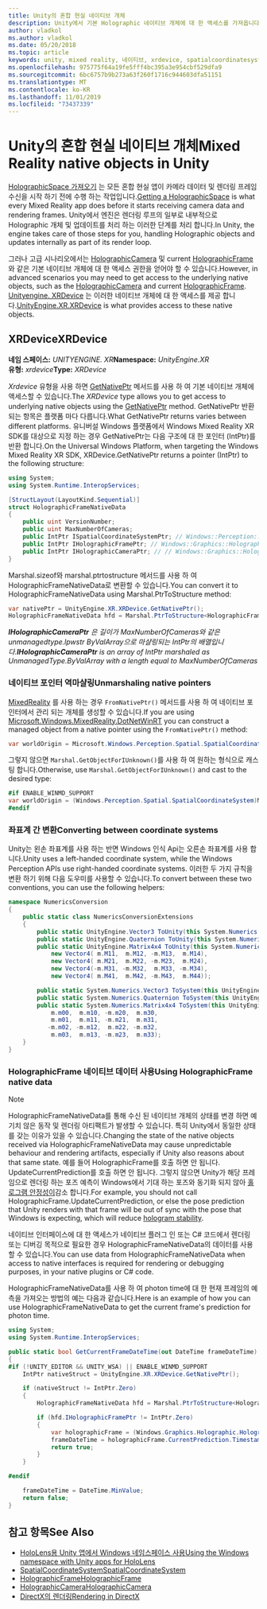 ```yaml
---
title: Unity의 혼합 현실 네이티브 개체
description: Unity에서 기본 Holographic 네이티브 개체에 대 한 액세스를 가져옵니다.
author: vladkol
ms.author: vladkol
ms.date: 05/20/2018
ms.topic: article
keywords: unity, mixed reality, 네이티브, xrdevice, spatialcoordinatesystem, holographicframe, holographiccamera, ispatialcoordinatesystem, iholographicframe, iholographiccamera, getnativeptr
ms.openlocfilehash: 975775f64a19fe5fff4bc395a3e954cbf529dfa9
ms.sourcegitcommit: 6bc6757b9b273a63f260f1716c944603dfa51151
ms.translationtype: MT
ms.contentlocale: ko-KR
ms.lasthandoff: 11/01/2019
ms.locfileid: "73437339"
---
```

# <a name="mixed-reality-native-objects-in-unity"></a><span data-ttu-id="88e9c-104">Unity의 혼합 현실 네이티브 개체</span><span class="sxs-lookup"><span data-stu-id="88e9c-104">Mixed Reality native objects in Unity</span></span>

<span data-ttu-id="88e9c-105">[HolographicSpace 가져오기](getting-a-holographicspace.md) 는 모든 혼합 현실 앱이 카메라 데이터 및 렌더링 프레임 수신을 시작 하기 전에 수행 하는 작업입니다.</span><span class="sxs-lookup"><span data-stu-id="88e9c-105">[Getting a HolographicSpace](getting-a-holographicspace.md) is what every Mixed Reality app does before it starts receiving camera data and rendering frames.</span></span> <span data-ttu-id="88e9c-106">Unity에서 엔진은 렌더링 루프의 일부로 내부적으로 Holographic 개체 및 업데이트를 처리 하는 이러한 단계를 처리 합니다.</span><span class="sxs-lookup"><span data-stu-id="88e9c-106">In Unity, the engine takes care of those steps for you, handling Holographic objects and updates internally as part of its render loop.</span></span>

<span data-ttu-id="88e9c-107">그러나 고급 시나리오에서는 <a href="https://docs.microsoft.com/uwp/api/windows.graphics.holographic.holographiccamera" target="_blank">HolographicCamera</a> 및 current <a href="https://docs.microsoft.com/uwp/api/windows.graphics.holographic.holographicframe" target="_blank">HolographicFrame</a>와 같은 기본 네이티브 개체에 대 한 액세스 권한을 얻어야 할 수 있습니다.</span><span class="sxs-lookup"><span data-stu-id="88e9c-107">However, in advanced scenarios you may need to get access to the underlying native objects, such as the <a href="https://docs.microsoft.com/uwp/api/windows.graphics.holographic.holographiccamera" target="_blank">HolographicCamera</a> and current <a href="https://docs.microsoft.com/uwp/api/windows.graphics.holographic.holographicframe" target="_blank">HolographicFrame</a>.</span></span> <span data-ttu-id="88e9c-108"><a href="https://docs.unity3d.com/ScriptReference/XR.XRDevice.html" target="_blank">Unityengine. XRDevice</a> 는 이러한 네이티브 개체에 대 한 액세스를 제공 합니다.</span><span class="sxs-lookup"><span data-stu-id="88e9c-108"><a href="https://docs.unity3d.com/ScriptReference/XR.XRDevice.html" target="_blank">UnityEngine.XR.XRDevice</a> is what provides access to these native objects.</span></span>

## <a name="xrdevice"></a><span data-ttu-id="88e9c-109">XRDevice</span><span class="sxs-lookup"><span data-stu-id="88e9c-109">XRDevice</span></span> 

<span data-ttu-id="88e9c-110">**네임 스페이스:** *UNITYENGINE. XR*</span><span class="sxs-lookup"><span data-stu-id="88e9c-110">**Namespace:** *UnityEngine.XR*</span></span><br>
<span data-ttu-id="88e9c-111">**유형:** *xrdevice*</span><span class="sxs-lookup"><span data-stu-id="88e9c-111">**Type:** *XRDevice*</span></span>

<span data-ttu-id="88e9c-112">*Xrdevice* 유형을 사용 하면 <a href="https://docs.unity3d.com/ScriptReference/XR.XRDevice.GetNativePtr.html" target="_blank">GetNativePtr</a> 메서드를 사용 하 여 기본 네이티브 개체에 액세스할 수 있습니다.</span><span class="sxs-lookup"><span data-stu-id="88e9c-112">The *XRDevice* type allows you to get access to underlying native objects using the <a href="https://docs.unity3d.com/ScriptReference/XR.XRDevice.GetNativePtr.html" target="_blank">GetNativePtr</a> method.</span></span> <span data-ttu-id="88e9c-113">GetNativePtr 반환 되는 항목은 플랫폼 마다 다릅니다.</span><span class="sxs-lookup"><span data-stu-id="88e9c-113">What GetNativePtr returns varies between different platforms.</span></span> <span data-ttu-id="88e9c-114">유니버설 Windows 플랫폼에서 Windows Mixed Reality XR SDK를 대상으로 지정 하는 경우 GetNativePtr는 다음 구조에 대 한 포인터 (IntPtr)를 반환 합니다.</span><span class="sxs-lookup"><span data-stu-id="88e9c-114">On the Universal Windows Platform, when targeting the Windows Mixed Reality XR SDK, XRDevice.GetNativePtr returns a pointer (IntPtr) to the following structure:</span></span> 

```cs
using System;
using System.Runtime.InteropServices;

[StructLayout(LayoutKind.Sequential)]
struct HolographicFrameNativeData
{
    public uint VersionNumber;
    public uint MaxNumberOfCameras;
    public IntPtr ISpatialCoordinateSystemPtr; // Windows::Perception::Spatial::ISpatialCoordinateSystem
    public IntPtr IHolographicFramePtr; // Windows::Graphics::Holographic::IHolographicFrame 
    public IntPtr IHolographicCameraPtr; // // Windows::Graphics::Holographic::IHolographicCamera
}
```
<span data-ttu-id="88e9c-115">Marshal.sizeof와 marshal.ptrtostructure 메서드를 사용 하 여 HolographicFrameNativeData로 변환할 수 있습니다.</span><span class="sxs-lookup"><span data-stu-id="88e9c-115">You can convert it to HolographicFrameNativeData using Marshal.PtrToStructure method:</span></span>
```cs
var nativePtr = UnityEngine.XR.XRDevice.GetNativePtr();
HolographicFrameNativeData hfd = Marshal.PtrToStructure<HolographicFrameNativeData>(nativePtr);
```
<span data-ttu-id="88e9c-116">***IHolographicCameraPtr** 은 길이가 MaxNumberOfCameras와 같은 unmanagedtype.lpwstr ByValArray으로 마샬링되는 IntPtr의 배열입니다.*</span><span class="sxs-lookup"><span data-stu-id="88e9c-116">***IHolographicCameraPtr** is an array of IntPtr marshaled as UnmanagedType.ByValArray with a length equal to MaxNumberOfCameras*</span></span> 

### <a name="unmarshaling-native-pointers"></a><span data-ttu-id="88e9c-117">네이티브 포인터 역마샬링</span><span class="sxs-lookup"><span data-stu-id="88e9c-117">Unmarshaling native pointers</span></span>

<span data-ttu-id="88e9c-118">[MixedReality](https://www.nuget.org/packages/Microsoft.Windows.MixedReality.DotNetWinRT) 를 사용 하는 경우 `FromNativePtr()` 메서드를 사용 하 여 네이티브 포인터에서 관리 되는 개체를 생성할 수 있습니다.</span><span class="sxs-lookup"><span data-stu-id="88e9c-118">If you are using [Microsoft.Windows.MixedReality.DotNetWinRT](https://www.nuget.org/packages/Microsoft.Windows.MixedReality.DotNetWinRT) you can construct a managed object from a native pointer using the `FromNativePtr()` method:</span></span>

```cs
var worldOrigin = Microsoft.Windows.Perception.Spatial.SpatialCoordinateSystem.FromNativePtr(hfd.ISpatialCoordinateSystemPtr);
```

<span data-ttu-id="88e9c-119">그렇지 않으면 `Marshal.GetObjectForIUnknown()`를 사용 하 여 원하는 형식으로 캐스팅 합니다.</span><span class="sxs-lookup"><span data-stu-id="88e9c-119">Otherwise, use `Marshal.GetObjectForIUnknown()` and cast to the desired type:</span></span>

```cs
#if ENABLE_WINMD_SUPPORT
var worldOrigin = (Windows.Perception.Spatial.SpatialCoordinateSystem)Marshal.GetObjectForIUnknown(hfd.ISpatialCoordinateSystemPtr);
#endif
```

### <a name="converting-between-coordinate-systems"></a><span data-ttu-id="88e9c-120">좌표계 간 변환</span><span class="sxs-lookup"><span data-stu-id="88e9c-120">Converting between coordinate systems</span></span>

<span data-ttu-id="88e9c-121">Unity는 왼손 좌표계를 사용 하는 반면 Windows 인식 Api는 오른손 좌표계를 사용 합니다.</span><span class="sxs-lookup"><span data-stu-id="88e9c-121">Unity uses a left-handed coordinate system, while the Windows Perception APIs use right-handed coordinate systems.</span></span> <span data-ttu-id="88e9c-122">이러한 두 가지 규칙을 변환 하기 위해 다음 도우미를 사용할 수 있습니다.</span><span class="sxs-lookup"><span data-stu-id="88e9c-122">To convert between these two conventions, you can use the following helpers:</span></span>

```cs
namespace NumericsConversion
{
    public static class NumericsConversionExtensions
    {
        public static UnityEngine.Vector3 ToUnity(this System.Numerics.Vector3 v) => new UnityEngine.Vector3(v.X, v.Y, -v.Z);
        public static UnityEngine.Quaternion ToUnity(this System.Numerics.Quaternion q) => new UnityEngine.Quaternion(-q.X, -q.Y, q.Z, q.W);
        public static UnityEngine.Matrix4x4 ToUnity(this System.Numerics.Matrix4x4 m) => new UnityEngine.Matrix4x4(
            new Vector4( m.M11,  m.M12, -m.M13,  m.M14),
            new Vector4( m.M21,  m.M22, -m.M23,  m.M24),
            new Vector4(-m.M31, -m.M32,  m.M33, -m.M34),
            new Vector4( m.M41,  m.M42, -m.M43,  m.M44));

        public static System.Numerics.Vector3 ToSystem(this UnityEngine.Vector3 v) => new System.Numerics.Vector3(v.x, v.y, -v.z);
        public static System.Numerics.Quaternion ToSystem(this UnityEngine.Quaternion q) => new System.Numerics.Quaternion(-q.x, -q.y, q.z, q.w);
        public static System.Numerics.Matrix4x4 ToSystem(this UnityEngine.Matrix4x4 m) => new System.Numerics.Matrix4x4(
            m.m00,  m.m10, -m.m20,  m.m30,
            m.m01,  m.m11, -m.m21,  m.m31,
           -m.m02, -m.m12,  m.m22, -m.m32,
            m.m03,  m.m13, -m.m23,  m.m33);
    }
}
```

### <a name="using-holographicframe-native-data"></a><span data-ttu-id="88e9c-123">HolographicFrame 네이티브 데이터 사용</span><span class="sxs-lookup"><span data-stu-id="88e9c-123">Using HolographicFrame native data</span></span>

> [!NOTE]
> <span data-ttu-id="88e9c-124">HolographicFrameNativeData를 통해 수신 된 네이티브 개체의 상태를 변경 하면 예기치 않은 동작 및 렌더링 아티팩트가 발생할 수 있습니다. 특히 Unity에서 동일한 상태를 갖는 이유가 있을 수 있습니다.</span><span class="sxs-lookup"><span data-stu-id="88e9c-124">Changing the state of the native objects received via HolographicFrameNativeData may cause unpredictable behaviour and rendering artifacts, especially if Unity also reasons about that same state.</span></span>  <span data-ttu-id="88e9c-125">예를 들어 HolographicFrame를 호출 하면 안 됩니다. UpdateCurrentPrediction를 호출 하면 안 됩니다. 그렇지 않으면 Unity가 해당 프레임으로 렌더링 하는 포즈 예측이 Windows에서 기대 하는 포즈와 동기화 되지 않아 [홀로그램 안정성이](hologram-stability.md)감소 합니다.</span><span class="sxs-lookup"><span data-stu-id="88e9c-125">For example, you should not call HolographicFrame.UpdateCurrentPrediction, or else the pose prediction that Unity renders with that frame will be out of sync with the pose that Windows is expecting, which will reduce [hologram stability](hologram-stability.md).</span></span>

<span data-ttu-id="88e9c-126">네이티브 인터페이스에 대 한 액세스가 네이티브 플러그 인 또는 C# 코드에서 렌더링 또는 디버깅 목적으로 필요한 경우 HolographicFrameNativeData의 데이터를 사용할 수 있습니다.</span><span class="sxs-lookup"><span data-stu-id="88e9c-126">You can use data from HolographicFrameNativeData when access to native interfaces is required for rendering or debugging purposes, in your native plugins or C# code.</span></span> 

<span data-ttu-id="88e9c-127">HolographicFrameNativeData를 사용 하 여 photon time에 대 한 현재 프레임의 예측을 가져오는 방법의 예는 다음과 같습니다.</span><span class="sxs-lookup"><span data-stu-id="88e9c-127">Here is an example of how you can use HolographicFrameNativeData to get the current frame's prediction for photon time.</span></span> 
```cs
using System;
using System.Runtime.InteropServices;

public static bool GetCurrentFrameDateTime(out DateTime frameDateTime)
{
#if (!UNITY_EDITOR && UNITY_WSA) || ENABLE_WINMD_SUPPORT
    IntPtr nativeStruct = UnityEngine.XR.XRDevice.GetNativePtr();

    if (nativeStruct != IntPtr.Zero)
    {
        HolographicFrameNativeData hfd = Marshal.PtrToStructure<HolographicFrameNativeData>(nativeStruct);

        if (hfd.IHolographicFramePtr != IntPtr.Zero)
        {
            var holographicFrame = (Windows.Graphics.Holographic.HolographicFrame)Marshal.GetObjectForIUnknown(hfd.IHolographicFramePtr);
            frameDateTime = holographicFrame.CurrentPrediction.Timestamp.TargetTime.DateTime;
            return true;
        }
    }

#endif

    frameDateTime = DateTime.MinValue;
    return false;
}

```

## <a name="see-also"></a><span data-ttu-id="88e9c-128">참고 항목</span><span class="sxs-lookup"><span data-stu-id="88e9c-128">See Also</span></span>
* [<span data-ttu-id="88e9c-129">HoloLens용 Unity 앱에서 Windows 네임스페이스 사용</span><span class="sxs-lookup"><span data-stu-id="88e9c-129">Using the Windows namespace with Unity apps for HoloLens</span></span>](using-the-windows-namespace-with-unity-apps-for-hololens.md)
* <span data-ttu-id="88e9c-130"><a href="https://docs.microsoft.com/uwp/api/windows.perception.spatial.spatialcoordinatesystem" target="_blank">SpatialCoordinateSystem</a></span><span class="sxs-lookup"><span data-stu-id="88e9c-130"><a href="https://docs.microsoft.com/uwp/api/windows.perception.spatial.spatialcoordinatesystem" target="_blank">SpatialCoordinateSystem</a></span></span>
* <span data-ttu-id="88e9c-131"><a href="https://docs.microsoft.com/uwp/api/windows.graphics.holographic.holographicframe" target="_blank">HolographicFrame</a></span><span class="sxs-lookup"><span data-stu-id="88e9c-131"><a href="https://docs.microsoft.com/uwp/api/windows.graphics.holographic.holographicframe" target="_blank">HolographicFrame</a></span></span>
* <span data-ttu-id="88e9c-132"><a href="https://docs.microsoft.com/uwp/api/windows.graphics.holographic.holographiccamera" target="_blank">HolographicCamera</a></span><span class="sxs-lookup"><span data-stu-id="88e9c-132"><a href="https://docs.microsoft.com/uwp/api/windows.graphics.holographic.holographiccamera" target="_blank">HolographicCamera</a></span></span>
* [<span data-ttu-id="88e9c-133">DirectX의 렌더링</span><span class="sxs-lookup"><span data-stu-id="88e9c-133">Rendering in DirectX</span></span>](rendering-in-directx.md)
